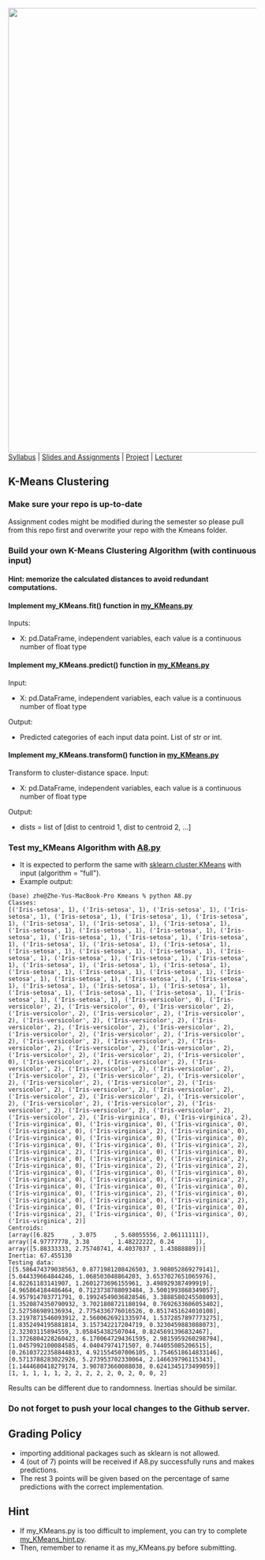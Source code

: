 [<img width=900 src="https://github.com/hil-se/fds/blob/master/img/title.png?raw=yes">](https://github.com/hil-se/fds/blob/master/README.md)   
[Syllabus](https://github.com/hil-se/fds/blob/master/README.md) |
[Slides and Assignments](https://github.com/hil-se/fds/blob/master/assignments/README.md) |
[Project](https://github.com/hil-se/fds/blob/master/assignments/project.md) |
[Lecturer](http://zhe-yu.github.io) 

## K-Means Clustering

### Make sure your repo is up-to-date

Assignment codes might be modified during the semester so please pull from this repo first and overwrite your repo with the Kmeans folder. 

### Build your own K-Means Clustering Algorithm (with continuous input)

#### Hint: memorize the calculated distances to avoid redundant computations.

#### Implement my_KMeans.fit() function in [my_KMeans.py](https://github.com/hil-se/fds/blob/master/assignments/Kmeans/my_KMeans.py)
Inputs:
- X: pd.DataFrame, independent variables, each value is a continuous number of float type

#### Implement my_KMeans.predict() function in [my_KMeans.py](https://github.com/hil-se/fds/blob/master/assignments/Kmeans/my_KMeans.py)
Input:
- X: pd.DataFrame, independent variables, each value is a continuous number of float type

Output:
- Predicted categories of each input data point. List of str or int.

#### Implement my_KMeans.transform() function in [my_KMeans.py](https://github.com/hil-se/fds/blob/master/assignments/Kmeans/my_KMeans.py)
Transform to cluster-distance space.
Input:
- X: pd.DataFrame, independent variables, each value is a continuous number of float type

Output:
- dists = list of [dist to centroid 1, dist to centroid 2, ...]

### Test my_KMeans Algorithm with [A8.py](https://github.com/hil-se/fds/blob/master/assignments/Kmeans/A8.py)

 - It is expected to perform the same with [sklearn.cluster.KMeans](https://scikit-learn.org/stable/modules/generated/sklearn.cluster.KMeans.html) with input (algorithm = "full").
 - Example output:
 ```
 (base) zhe@Zhe-Yus-MacBook-Pro Kmeans % python A8.py 
Classes:
[('Iris-setosa', 1), ('Iris-setosa', 1), ('Iris-setosa', 1), ('Iris-setosa', 1), ('Iris-setosa', 1), ('Iris-setosa', 1), ('Iris-setosa', 1), ('Iris-setosa', 1), ('Iris-setosa', 1), ('Iris-setosa', 1), ('Iris-setosa', 1), ('Iris-setosa', 1), ('Iris-setosa', 1), ('Iris-setosa', 1), ('Iris-setosa', 1), ('Iris-setosa', 1), ('Iris-setosa', 1), ('Iris-setosa', 1), ('Iris-setosa', 1), ('Iris-setosa', 1), ('Iris-setosa', 1), ('Iris-setosa', 1), ('Iris-setosa', 1), ('Iris-setosa', 1), ('Iris-setosa', 1), ('Iris-setosa', 1), ('Iris-setosa', 1), ('Iris-setosa', 1), ('Iris-setosa', 1), ('Iris-setosa', 1), ('Iris-setosa', 1), ('Iris-setosa', 1), ('Iris-setosa', 1), ('Iris-setosa', 1), ('Iris-setosa', 1), ('Iris-setosa', 1), ('Iris-setosa', 1), ('Iris-setosa', 1), ('Iris-setosa', 1), ('Iris-setosa', 1), ('Iris-setosa', 1), ('Iris-setosa', 1), ('Iris-setosa', 1), ('Iris-setosa', 1), ('Iris-setosa', 1), ('Iris-versicolor', 0), ('Iris-versicolor', 2), ('Iris-versicolor', 0), ('Iris-versicolor', 2), ('Iris-versicolor', 2), ('Iris-versicolor', 2), ('Iris-versicolor', 2), ('Iris-versicolor', 2), ('Iris-versicolor', 2), ('Iris-versicolor', 2), ('Iris-versicolor', 2), ('Iris-versicolor', 2), ('Iris-versicolor', 2), ('Iris-versicolor', 2), ('Iris-versicolor', 2), ('Iris-versicolor', 2), ('Iris-versicolor', 2), ('Iris-versicolor', 2), ('Iris-versicolor', 2), ('Iris-versicolor', 2), ('Iris-versicolor', 2), ('Iris-versicolor', 2), ('Iris-versicolor', 0), ('Iris-versicolor', 2), ('Iris-versicolor', 2), ('Iris-versicolor', 2), ('Iris-versicolor', 2), ('Iris-versicolor', 2), ('Iris-versicolor', 2), ('Iris-versicolor', 2), ('Iris-versicolor', 2), ('Iris-versicolor', 2), ('Iris-versicolor', 2), ('Iris-versicolor', 2), ('Iris-versicolor', 2), ('Iris-versicolor', 2), ('Iris-versicolor', 2), ('Iris-versicolor', 2), ('Iris-versicolor', 2), ('Iris-versicolor', 2), ('Iris-versicolor', 2), ('Iris-versicolor', 2), ('Iris-versicolor', 2), ('Iris-versicolor', 2), ('Iris-versicolor', 2), ('Iris-virginica', 0), ('Iris-virginica', 2), ('Iris-virginica', 0), ('Iris-virginica', 0), ('Iris-virginica', 0), ('Iris-virginica', 0), ('Iris-virginica', 2), ('Iris-virginica', 0), ('Iris-virginica', 0), ('Iris-virginica', 0), ('Iris-virginica', 0), ('Iris-virginica', 0), ('Iris-virginica', 0), ('Iris-virginica', 2), ('Iris-virginica', 2), ('Iris-virginica', 0), ('Iris-virginica', 0), ('Iris-virginica', 0), ('Iris-virginica', 0), ('Iris-virginica', 2), ('Iris-virginica', 0), ('Iris-virginica', 2), ('Iris-virginica', 2), ('Iris-virginica', 0), ('Iris-virginica', 0), ('Iris-virginica', 0), ('Iris-virginica', 0), ('Iris-virginica', 0), ('Iris-virginica', 2), ('Iris-virginica', 0), ('Iris-virginica', 0), ('Iris-virginica', 0), ('Iris-virginica', 0), ('Iris-virginica', 2), ('Iris-virginica', 0), ('Iris-virginica', 0), ('Iris-virginica', 0), ('Iris-virginica', 2), ('Iris-virginica', 0), ('Iris-virginica', 0), ('Iris-virginica', 0), ('Iris-virginica', 2), ('Iris-virginica', 0), ('Iris-virginica', 0), ('Iris-virginica', 2)]
Centroids:
[array([6.825     , 3.075     , 5.68055556, 2.06111111]), array([4.97777778, 3.38      , 1.48222222, 0.24      ]), array([5.88333333, 2.75740741, 4.4037037 , 1.43888889])]
Inertia: 67.455130
Testing data:
[[5.586474379038563, 0.8771981208426503, 3.908052869279141], [5.044339664844246, 1.068503048864203, 3.6537027651065976], [4.82261183141907, 1.2601273696155961, 3.498929387499919], [4.965864184486464, 0.7123738788093484, 3.5001993868349057], [4.957914703771791, 0.19924549036828546, 3.3888580245508093], [1.3520874350790932, 3.7021808721180194, 0.7692633606053402], [2.527586989136934, 2.7754336776016526, 0.8517451624010108], [3.2197871546093912, 2.5600626921335974, 1.5372857897773275], [1.8352494195881814, 3.157342217204719, 0.3230459883088073], [2.32303115894559, 3.058454382507044, 0.8245691396832467], [1.3726804228260423, 6.1700647294361595, 2.9815959260298794], [1.0457992100084585, 4.04047974171507, 0.744055085206515], [0.26103722358844833, 4.921554507006105, 1.7546518614833146], [0.5713788283022926, 5.273953702330064, 2.146639796115343], [1.1444680418279174, 3.907873660088038, 0.6241345173499059]]
[1, 1, 1, 1, 1, 2, 2, 2, 2, 2, 0, 2, 0, 0, 2]

 ```
 Results can be different due to randomness. Inertias should be similar.

### Do not forget to push your local changes to the Github server.

 
## Grading Policy
 - importing additional packages such as sklearn is not allowed.
 - 4 (out of 7) points will be received if A8.py successfully runs and makes predictions.
 - The rest 3 points will be given based on the percentage of same predictions with the correct implementation.
 
  
## Hint
 - If my_KMeans.py is too difficult to implement, you can try to complete [my_KMeans_hint.py](https://github.com/hil-se/fds/blob/master/assignments/Kmeans/my_KMeans_hint.py).
 - Then, remember to rename it as my_KMeans.py before submitting. 
